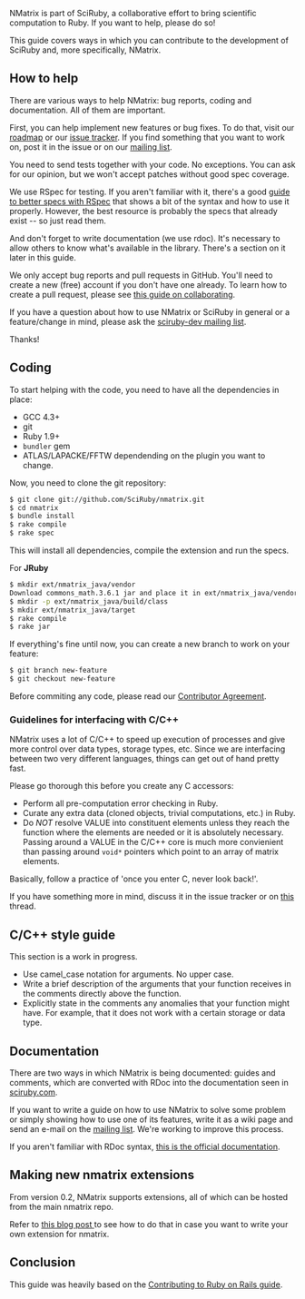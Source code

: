 NMatrix is part of SciRuby, a collaborative effort to bring scientific
computation to Ruby. If you want to help, please do so!

This guide covers ways in which you can contribute to the development
of SciRuby and, more specifically, NMatrix.

## How to help

There are various ways to help NMatrix: bug reports, coding and
documentation. All of them are important.

First, you can help implement new features or bug fixes. To do that,
visit our [roadmap](https://github.com/SciRuby/nmatrix/wiki/Roadmap)
or our [issue tracker][2]. If you find something that you want to work
on, post it in the issue or on our [mailing list][1].

You need to send tests together with your code. No exceptions. You can
ask for our opinion, but we won't accept patches without good spec
coverage.

We use RSpec for testing. If you aren't familiar with it, there's a
good [guide to better specs with RSpec](http://betterspecs.org/) that
shows a bit of the syntax and how to use it properly.  However, the
best resource is probably the specs that already exist -- so just read
them.

And don't forget to write documentation (we use rdoc). It's necessary
to allow others to know what's available in the library. There's a
section on it later in this guide.

We only accept bug reports and pull requests in GitHub. You'll need to
create a new (free) account if you don't have one already. To learn
how to create a pull request, please see
[this guide on collaborating](https://help.github.com/categories/63/articles).

If you have a question about how to use NMatrix or SciRuby in general
or a feature/change in mind, please ask the
[sciruby-dev mailing list][1].

Thanks!

## Coding

To start helping with the code, you need to have all the dependencies in place:

- GCC 4.3+
- git
- Ruby 1.9+
- `bundler` gem
- ATLAS/LAPACKE/FFTW dependending on the plugin you want to change.

Now, you need to clone the git repository:

```bash
$ git clone git://github.com/SciRuby/nmatrix.git
$ cd nmatrix
$ bundle install
$ rake compile
$ rake spec
```

This will install all dependencies, compile the extension and run the
specs.

For **JRuby**

```bash
$ mkdir ext/nmatrix_java/vendor
Download commons_math.3.6.1 jar and place it in ext/nmatrix_java/vendor directory
$ mkdir -p ext/nmatrix_java/build/class
$ mkdir ext/nmatrix_java/target
$ rake compile
$ rake jar
```

If everything's fine until now, you can create a new branch to work on
your feature:

```bash
$ git branch new-feature
$ git checkout new-feature
```

Before commiting any code, please read our
[Contributor Agreement](http://github.com/SciRuby/sciruby/wiki/Contributor-Agreement).

### Guidelines for interfacing with C/C++

NMatrix uses a lot of C/C++ to speed up execution of processes and
give more control over data types, storage types, etc. Since we are
interfacing between two very different languages, things can get out
of hand pretty fast.

Please go thorough this before you create any C accessors:

* Perform all pre-computation error checking in Ruby.
* Curate any extra data (cloned objects, trivial computations, etc.) in Ruby.
* Do _NOT_ resolve VALUE into constituent elements unless they reach the function where the elements are needed or it is absolutely necessary. Passing around a VALUE in the C/C++ core is much more convienient than passing around `void*` pointers which point to an array of matrix elements.

Basically, follow a practice of 'once you enter C, never look back!'.

If you have something more in mind, discuss it in the issue tracker or
on
[this](https://groups.google.com/forum/#!topic/sciruby-dev/OJxhrGG309o)
thread.

## C/C++ style guide

This section is a work in progress.

* Use camel_case notation for arguments. No upper case.
* Write a brief description of the arguments that your function
  receives in the comments directly above the function.
* Explicitly state in the comments any anomalies that your function
  might have. For example, that it does not work with a certain
  storage or data type.

## Documentation

There are two ways in which NMatrix is being documented: guides and
comments, which are converted with RDoc into the documentation seen in
[sciruby.com](http://sciruby.com).

If you want to write a guide on how to use NMatrix to solve some
problem or simply showing how to use one of its features, write it as
a wiki page and send an e-mail on the [mailing list][1]. We're working
to improve this process.

If you aren't familiar with RDoc syntax,
[this is the official documentation](http://docs.seattlerb.org/rdoc/RDoc/Markup.html).

## Making new nmatrix extensions

From version 0.2, NMatrix supports extensions, all of which can be
hosted from the main nmatrix repo.

Refer to
[this blog post ](http://wlevine.github.io/2015/06/15/releasing-multiple-gems-with-c-extensions-from-the-same-repository.html)
to see how to do that in case you want to write your own extension for
nmatrix.

## Conclusion

This guide was heavily based on the
[Contributing to Ruby on Rails guide](http://edgeguides.rubyonrails.org/contributing_to_ruby_on_rails.html).

[1]: https://groups.google.com/forum/?fromgroups#!forum/sciruby-dev
[2]: https://github.com/sciruby/nmatrix/issues?sort=created&state=open
